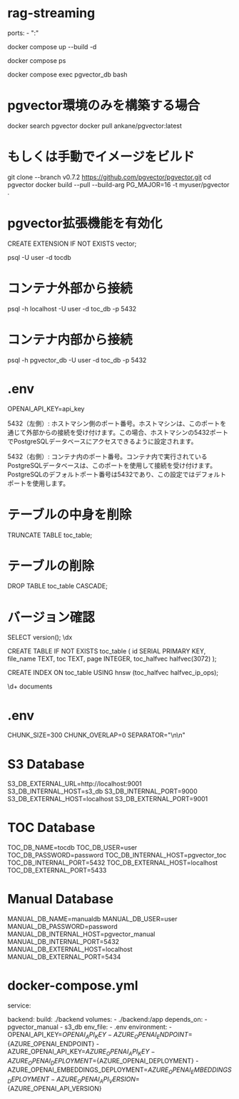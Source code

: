 # rag-streaming

ports:
    - "<Host Port>:<Container Port>"

docker compose up --build -d

docker compose ps

docker compose exec pgvector_db bash

# pgvector環境のみを構築する場合
docker search pgvector
docker pull ankane/pgvector:latest

# もしくは手動でイメージをビルド
git clone --branch v0.7.2 https://github.com/pgvector/pgvector.git
cd pgvector
docker build --pull --build-arg PG_MAJOR=16 -t myuser/pgvector .

# pgvector拡張機能を有効化
CREATE EXTENSION IF NOT EXISTS vector;

psql -U user -d tocdb

# コンテナ外部から接続
psql -h localhost -U user -d toc_db -p 5432

# コンテナ内部から接続
psql -h pgvector_db -U user -d toc_db -p 5432

# .env
OPENAI_API_KEY=api_key

5432（左側）: ホストマシン側のポート番号。ホストマシンは、このポートを通じて外部からの接続を受け付けます。この場合、ホストマシンの5432ポートでPostgreSQLデータベースにアクセスできるように設定されます。

5432（右側）: コンテナ内のポート番号。コンテナ内で実行されているPostgreSQLデータベースは、このポートを使用して接続を受け付けます。PostgreSQLのデフォルトポート番号は5432であり、この設定ではデフォルトポートを使用します。

# テーブルの中身を削除
TRUNCATE TABLE toc_table;

# テーブルの削除
DROP TABLE toc_table CASCADE;

# バージョン確認
SELECT version();
\dx

CREATE TABLE IF NOT EXISTS toc_table (
    id SERIAL PRIMARY KEY,
    file_name TEXT,
    toc TEXT,
    page INTEGER,
    toc_halfvec halfvec(3072)
);

CREATE INDEX ON toc_table USING hnsw (toc_halfvec halfvec_ip_ops);

\d+ documents


# .env

CHUNK_SIZE=300
CHUNK_OVERLAP=0
SEPARATOR="\n\n"

# S3 Database
S3_DB_EXTERNAL_URL=http://localhost:9001
S3_DB_INTERNAL_HOST=s3_db
S3_DB_INTERNAL_PORT=9000
S3_DB_EXTERNAL_HOST=localhost
S3_DB_EXTERNAL_PORT=9001

# TOC Database
TOC_DB_NAME=tocdb
TOC_DB_USER=user
TOC_DB_PASSWORD=password
TOC_DB_INTERNAL_HOST=pgvector_toc
TOC_DB_INTERNAL_PORT=5432
TOC_DB_EXTERNAL_HOST=localhost
TOC_DB_EXTERNAL_PORT=5433

# Manual Database
MANUAL_DB_NAME=manualdb
MANUAL_DB_USER=user
MANUAL_DB_PASSWORD=password
MANUAL_DB_INTERNAL_HOST=pgvector_manual
MANUAL_DB_INTERNAL_PORT=5432
MANUAL_DB_EXTERNAL_HOST=localhost
MANUAL_DB_EXTERNAL_PORT=5434


# docker-compose.yml
service:

  backend:
    build: ./backend
    volumes:
      - ./backend:/app
    depends_on:
      - pgvector_manual
      - s3_db
    env_file:
      - .env
    environment:
      - OPENAI_API_KEY=${OPENAI_API_KEY}
      - AZURE_OPENAI_ENDPOINT=${AZURE_OPENAI_ENDPOINT}
      - AZURE_OPENAI_API_KEY=${AZURE_OPENAI_API_KEY}
      - AZURE_OPENAI_DEPLOYMENT=${AZURE_OPENAI_DEPLOYMENT}
      - AZURE_OPENAI_EMBEDDINGS_DEPLOYMENT=${AZURE_OPENAI_EMBEDDINGS_DEPLOYMENT}
      - AZURE_OPENAI_API_VERSION=${AZURE_OPENAI_API_VERSION}
